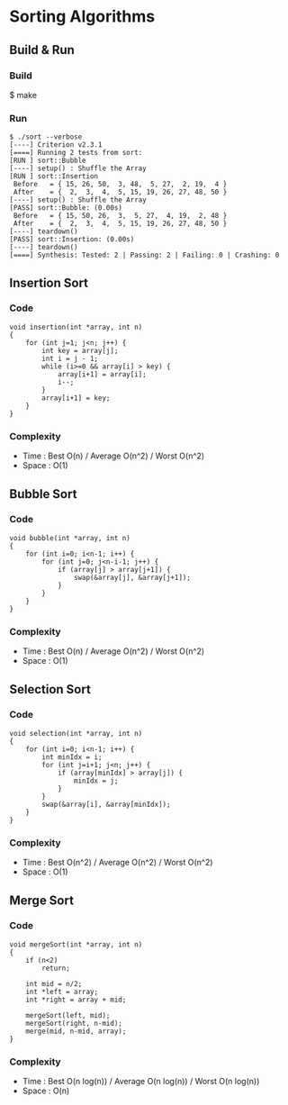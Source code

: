 # Sorting Algorithms

## Build & Run
### Build
$ make
### Run
```
$ ./sort --verbose
[----] Criterion v2.3.1
[====] Running 2 tests from sort:
[RUN ] sort::Bubble
[----] setup() : Shuffle the Array
[RUN ] sort::Insertion
 Before   = { 15, 26, 50,  3, 48,  5, 27,  2, 19,  4 }
 After    = {  2,  3,  4,  5, 15, 19, 26, 27, 48, 50 }
[----] setup() : Shuffle the Array
[PASS] sort::Bubble: (0.00s)
 Before   = { 15, 50, 26,  3,  5, 27,  4, 19,  2, 48 }
 After    = {  2,  3,  4,  5, 15, 19, 26, 27, 48, 50 }
[----] teardown()
[PASS] sort::Insertion: (0.00s)
[----] teardown()
[====] Synthesis: Tested: 2 | Passing: 2 | Failing: 0 | Crashing: 0 
```

## Insertion Sort
### Code
```
void insertion(int *array, int n)
{
    for (int j=1; j<n; j++) {
        int key = array[j];
        int i = j - 1;
        while (i>=0 && array[i] > key) {
            array[i+1] = array[i];
            i--;
        }
        array[i+1] = key;
    }
}
```

### Complexity
* Time  : Best O(n) / Average O(n^2) / Worst O(n^2)
* Space : O(1)


## Bubble Sort
### Code
```
void bubble(int *array, int n)
{
    for (int i=0; i<n-1; i++) {
        for (int j=0; j<n-i-1; j++) {
            if (array[j] > array[j+1]) {
                swap(&array[j], &array[j+1]);
            }
        }
    }
}
```

### Complexity
* Time  : Best O(n) / Average O(n^2) / Worst O(n^2)
* Space : O(1)

## Selection Sort
### Code
```
void selection(int *array, int n)
{
    for (int i=0; i<n-1; i++) {
        int minIdx = i;
        for (int j=i+1; j<n; j++) {
            if (array[minIdx] > array[j]) {
                minIdx = j;
            }
        }
        swap(&array[i], &array[minIdx]);
    }
}
```

### Complexity
* Time  : Best O(n^2) / Average O(n^2) / Worst O(n^2)
* Space : O(1)

## Merge Sort
### Code
```
void mergeSort(int *array, int n)
{
    if (n<2)
        return;

    int mid = n/2;
    int *left = array;
    int *right = array + mid;

    mergeSort(left, mid);
    mergeSort(right, n-mid);
    merge(mid, n-mid, array);
}
```

### Complexity
* Time  : Best O(n log(n)) / Average O(n log(n)) / Worst O(n log(n))
* Space : O(n)
